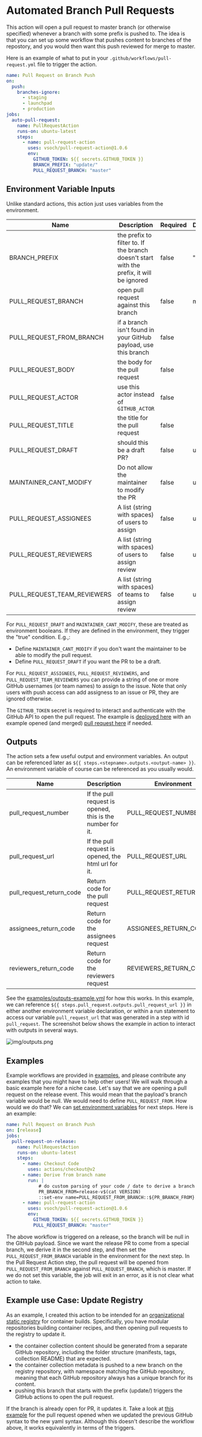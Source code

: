 # Automated Branch Pull Requests

This action will open a pull request to master branch (or otherwise specified)
whenever a branch with some prefix is pushed to. The idea is that you can
set up some workflow that pushes content to branches of the repostory,
and you would then want this push reviewed for merge to master.

Here is an example of what to put in your `.github/workflows/pull-request.yml` file to
trigger the action.

```yaml
name: Pull Request on Branch Push
on:
  push:
    branches-ignore:
      - staging
      - launchpad
      - production
jobs:
  auto-pull-request:
    name: PullRequestAction
    runs-on: ubuntu-latest
    steps:
      - name: pull-request-action
        uses: vsoch/pull-request-action@1.0.6
        env:
          GITHUB_TOKEN: ${{ secrets.GITHUB_TOKEN }}
          BRANCH_PREFIX: "update/"
          PULL_REQUEST_BRANCH: "master"
```

## Environment Variable Inputs

Unlike standard actions, this action just uses variables from the environment.

| Name | Description | Required | Default |
|------|-------------|----------|---------|
| BRANCH_PREFIX | the prefix to filter to. If the branch doesn't start with the prefix, it will be ignored | false | "" |
| PULL_REQUEST_BRANCH | open pull request against this branch | false | master |
| PULL_REQUEST_FROM_BRANCH | if a branch isn't found in your GitHub payload, use this branch | false | |
| PULL_REQUEST_BODY | the body for the pull request | false | |
| PULL_REQUEST_ACTOR | use this actor instead of `GITHUB_ACTOR` | false | |
| PULL_REQUEST_TITLE | the title for the pull request | false | |
| PULL_REQUEST_DRAFT | should this be a draft PR? | false | unset |
| MAINTAINER_CANT_MODIFY | Do not allow the maintainer to modify the PR | false | unset |
| PULL_REQUEST_ASSIGNEES | A list (string with spaces) of users to assign | false | unset |
| PULL_REQUEST_REVIEWERS | A list (string with spaces) of users to assign review | false | unset |
| PULL_REQUEST_TEAM_REVIEWERS | A list (string with spaces) of teams to assign review | false | unset |

For `PULL_REQUEST_DRAFT` and `MAINTAINER_CANT_MODIFY`, these are treated as environment
booleans. If they are defined in the environment, they trigger the "true" condition. E.g.,:

 - Define `MAINTAINER_CANT_MODIFY` if you don't want the maintainer to be able to modify the pull request.
 - Define `PULL_REQUEST_DRAFT` if you want the PR to be a draft.

For `PULL_REQUEST_ASSIGNEES`, `PULL_REQUEST_REVIEWERS`, and `PULL_REQUEST_TEAM_REVIEWERS` 
you can provide a string of one or more GitHub usernames (or team names) to
assign to the issue. Note that only users with push access can add assigness to 
an issue or PR, they are ignored otherwise.

The `GITHUB_TOKEN` secret is required to interact and authenticate with the GitHub API to open
the pull request. The example is [deployed here](https://github.com/vsoch/pull-request-action-example) with an example opened (and merged) [pull request here](https://github.com/vsoch/pull-request-action-example/pull/1) if needed.

## Outputs

The action sets a few useful output and environment variables. An output can
be referenced later as `${{ steps.<stepname>.outputs.<output-name> }}`.
An environment variable of course can be referenced as you usually would.

| Name | Description | Environment | 
|------|-------------|-------------|
| pull_request_number |If the pull request is opened, this is the number for it. | PULL_REQUEST_NUMBER |
| pull_request_url |If the pull request is opened, the html url for it. | PULL_REQUEST_URL |
| pull_request_return_code | Return code for the pull request | PULL_REQUEST_RETURN_CODE |
| assignees_return_code | Return code for the assignees request | ASSIGNEES_RETURN_CODE |
| reviewers_return_code | Return code for the reviewers request | REVIEWERS_RETURN_CODE |

See the [examples/outputs-example.yml](examples/outputs-example.yml) for how this works. 
In this example, we can reference `${{ steps.pull_request.outputs.pull_request_url }}`
in either another environment variable declaration, or within a run statement to access
our variable `pull_request_url` that was generated in a step with id `pull_request`.
The screenshot below shows the example in action to interact with outputs in several ways.

![img/outputs.png](img/outputs.png)

## Examples

Example workflows are provided in [examples](examples), and please contribute any
examples that you might have to help other users! We will walk through a basic
example here for a niche case. Let's say that we are opening a pull request on the release event. This would mean
that the payload's branch variable would be null. We would need to define `PULL_REQUEST_FROM`. How would
we do that? We can [set environment variables](https://help.github.com/en/actions/reference/development-tools-for-github-actions#set-an-environment-variable-set-env) for next steps. Here is an example:

```yaml
name: Pull Request on Branch Push
on: [release]
jobs:
  pull-request-on-release:
    name: PullRequestAction
    runs-on: ubuntu-latest
    steps:
      - name: Checkout Code
        uses: actions/checkout@v2
      - name: Derive from branch name
        run: |
            # do custom parsing of your code / date to derive a branch from
            PR_BRANCH_FROM=release-v$(cat VERSION)
            ::set-env name=PULL_REQUEST_FROM_BRANCH::${PR_BRANCH_FROM}
      - name: pull-request-action
        uses: vsoch/pull-request-action@1.0.6
        env:
          GITHUB_TOKEN: ${{ secrets.GITHUB_TOKEN }}
          PULL_REQUEST_BRANCH: "master"
```

The above workflow is triggered on a release, so the branch will be null in the GItHub
payload. Since we want the release PR to come from a special branch, we derive it
in the second step, and then set the `PULL_REQUEST_FROM_BRANCH` variable in the environment
for the next step. In the Pull Request Action step, the pull request
will be opened from `PULL_REQUEST_FROM_BRANCH` against `PULL_REQUEST_BRANCH`, which is
master. If we do not set this variable, the job will exit in an error,
as it is not clear what action to take.


## Example use Case: Update Registry

As an example, I created this action to be intended for an 
[organizational static registry](https://www.github.com/singularityhub/registry-org) for container builds. 
Specifically, you have modular repositories building container recipes, and then opening pull requests to the 
registry to update it. 

 - the container collection content should be generated from a separate GitHub repository, including the folder structure (manifests, tags, collection README) that are expected.
 - the container collection metadata is pushed to a new branch on the registry repository, with namespace matching the GitHub repository, meaning that each GitHub repository always has a unique branch for its content.
 - pushing this branch that starts with the prefix (update/<namespace>) triggers the GitHub actions to open the pull request.

If the branch is already open for PR, it updates it. Take a look at [this example](https://github.com/singularityhub/registry-org/pull/8)
for the pull request opened when we updated the previous GitHub syntax to the new yaml syntax. Although this
doesn't describe the workflow above, it works equivalently in terms of the triggers.
